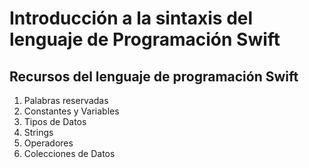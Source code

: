 # Introducción a la sintaxis del lenguaje de Programación Swift
## Recursos del lenguaje de programación Swift
1. Palabras reservadas
2. Constantes y Variables
3. Tipos de Datos
4. Strings
5. Operadores
6. Colecciones de Datos
